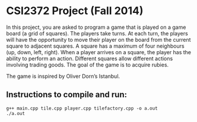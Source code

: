 CSI2372 Project (Fall 2014)
===============

In this project, you are asked to program a game that is played on a game board (a grid of squares). The players take turns. At each turn, the players will have the opportunity to move their player on the board from the current square to adjacent squares. A square has a maximum of four neighbours (up, down, left, right). When a player arrives on a square, the player has the ability to perform an action. Different squares allow different actions involving trading goods. The goal of the game is to acquire rubies.

The game is inspired by Oliver Dorn’s Istanbul.


Instructions to compile and run:
--------------------------------
```
g++ main.cpp tile.cpp player.cpp tilefactory.cpp -o a.out
./a.out
```
